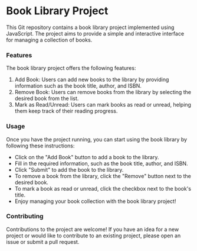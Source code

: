 <h1>Book Library Project</h1>
This Git repository contains a book library project implemented using JavaScript. The project aims to provide a simple and interactive interface for managing a collection of books.

<h3>Features</h3>
The book library project offers the following features:

<ol>
    <li>Add Book: Users can add new books to the library by providing information such as the book title, author, and ISBN.</li>
    <li>Remove Book: Users can remove books from the library by selecting the desired book from the list.</li>
    <li>Mark as Read/Unread: Users can mark books as read or unread, helping them keep track of their reading progress.</li>
</ol>

<!--
Storage: The library data is stored locally using the web browser's Local Storage API. This ensures that the library's data is persistent across sessions. -->

<h3>Usage</h3>
Once you have the project running, you can start using the book library by following these instructions:

<ul>
    <li>Click on the "Add Book" button to add a book to the library.</li>
    <li>Fill in the required information, such as the book title, author, and ISBN.</li>
    <li>Click "Submit" to add the book to the library.</li>
    <li>To remove a book from the library, click the "Remove" button next to the desired book.</li>
    <li>To mark a book as read or unread, click the checkbox next to the book's title.</li>
    <li>Enjoy managing your book collection with the book library project!</li>
</ul>

<h3>Contributing</h3>
Contributions to the project are welcome! If you have an idea for a new project or would like to contribute to an existing project, please open an issue or submit a pull request.
